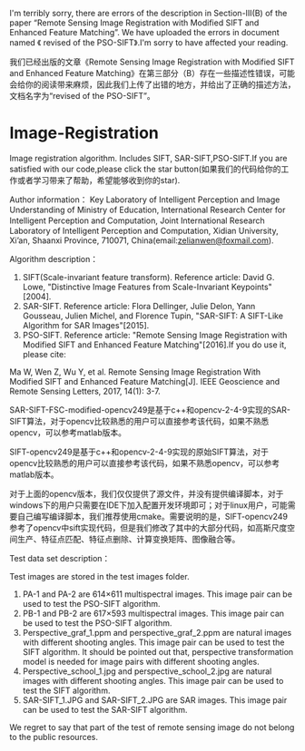 
I'm terribly sorry, there are errors of the description in Section-III(B) of the paper “Remote Sensing Image Registration with Modified SIFT and Enhanced Feature Matching”.  We have uploaded the errors in document named 《 revised of the PSO-SIFT》.I'm sorry to have affected your reading.

我们已经出版的文章《Remote Sensing Image Registration with Modified SIFT and Enhanced Feature Matching》在第三部分（B）存在一些描述性错误，可能会给你的阅读带来麻烦，因此我们上传了出错的地方，并给出了正确的描述方法，文档名字为“revised of the PSO-SIFT”。


# Image-Registration
Image registration algorithm. Includes SIFT, SAR-SIFT,PSO-SIFT.If you are satisfied with our code,please click the star button(如果我们的代码给你的工作或者学习带来了帮助，希望能够收到你的star).

Author information：
Key Laboratory of Intelligent Perception and Image Understanding of Ministry of Education, International Research Center for Intelligent Perception and Computation, Joint International Research　Laboratory of Intelligent Perception and Computation, Xidian University, Xi’an, Shaanxi Province, 710071, China(email:zelianwen@foxmail.com).

Algorithm description：

1. SIFT(Scale-invariant feature transform). Reference article: David G. Lowe, "Distinctive Image Features from Scale-Invariant Keypoints"[2004].
2. SAR-SIFT. Reference article: Flora Dellinger, Julie Delon, Yann Gousseau, Julien Michel, and Florence Tupin, "SAR-SIFT: A SIFT-Like Algorithm for SAR Images"[2015].
3. PSO-SIFT. Reference article: "Remote Sensing Image Registration with Modified SIFT and Enhanced Feature Matching"[2016].If you do use it, please cite:

Ma W, Wen Z, Wu Y, et al. Remote Sensing Image Registration With Modified SIFT and Enhanced Feature Matching[J]. IEEE Geoscience and Remote Sensing Letters, 2017, 14(1): 3-7.

SAR-SIFT-FSC-modified-opencv249是基于c++和opencv-2-4-9实现的SAR-SIFT算法，对于opencv比较熟悉的用户可以直接参考该代码，如果不熟悉opencv，可以参考matlab版本。

SIFT-opencv249是基于c++和opencv-2-4-9实现的原始SIFT算法，对于opencv比较熟悉的用户可以直接参考该代码，如果不熟悉opencv，可以参考matlab版本。

对于上面的opencv版本，我们仅仅提供了源文件，并没有提供编译脚本，对于windows下的用户只需要在IDE下加入配置开发环境即可；对于linux用户，可能需要自己编写编译脚本，我们推荐使用cmake。需要说明的是，SIFT-opencv249参考了opencv中sift实现代码，但是我们修改了其中的大部分代码，如高斯尺度空间生产、特征点匹配、特征点删除、计算变换矩阵、图像融合等。

Test data set description：

Test images are stored in the test images folder.

1. PA-1 and PA-2 are  614×611 multispectral images. This image pair can be used to test the PSO-SIFT algorithm.
2. PB-1 and PB-2 are  617×593 multispectral images. This image pair can be used to test the PSO-SIFT algorithm.
3. Perspective_graf_1.ppm and perspective_graf_2.ppm are natural images with different shooting angles. This image pair can be used to test the SIFT algorithm. It should be pointed out that, perspective transformation model is needed for image pairs with different shooting angles.
4. Perspective_school_1.jpg and perspective_school_2.jpg are natural images with different shooting angles. This image pair can be used to test the SIFT algorithm.
5. SAR-SIFT_1.JPG and SAR-SIFT_2.JPG are SAR images. This image pair can be used to test the SAR-SIFT algorithm.


We regret to say that part of the test of remote sensing image do not belong to the public resources.

